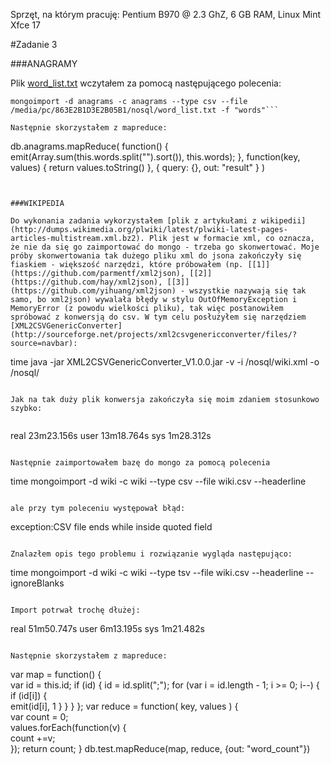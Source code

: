 Sprzęt, na którym pracuję: Pentium B970 @ 2.3 GhZ, 6 GB RAM, Linux Mint Xfce 17

#Zadanie 3

###ANAGRAMY

Plik [word_list.txt](http://wbzyl.inf.ug.edu.pl/nosql/doc/data/word_list.txt) wczytałem za pomocą następującego polecenia:

``` 
mongoimport -d anagrams -c anagrams --type csv --file /media/pc/863E2B1D3E2B05B1/nosql/word_list.txt -f "words"```

Następnie skorzystałem z mapreduce:

```
db.anagrams.mapReduce(
  function()
  {
    emit(Array.sum(this.words.split("").sort()), this.words);
  },
  function(key, values) 
  {
    return values.toString()
  },
  {
    query: {},
    out: "result"
  }
)
```


###WIKIPEDIA

Do wykonania zadania wykorzystałem [plik z artykułami z wikipedii](http://dumps.wikimedia.org/plwiki/latest/plwiki-latest-pages-articles-multistream.xml.bz2). Plik jest w formacie xml, co oznacza, że nie da się go zaimportować do mongo - trzeba go skonwertować. Moje próby skonwertowania tak dużego pliku xml do jsona zakończyły się fiaskiem - większość narzędzi, które próbowałem (np. [[1]](https://github.com/parmentf/xml2json), [[2]](https://github.com/hay/xml2json), [[3]](https://github.com/yihuang/xml2json) - wszystkie nazywają się tak samo, bo xml2json) wywalała błędy w stylu OutOfMemoryException i MemoryError (z powodu wielkości pliku), tak więc postanowiłem spróbować z konwersją do csv. W tym celu posłużyłem się narzędziem [XML2CSVGenericConverter](http://sourceforge.net/projects/xml2csvgenericconverter/files/?source=navbar):

```
time java -jar XML2CSVGenericConverter_V1.0.0.jar -v -i /nosql/wiki.xml -o /nosql/
```

Jak na tak duży plik konwersja zakończyła się moim zdaniem stosunkowo szybko:


```
real	23m23.156s
user	13m18.764s
sys	1m28.312s
```

Następnie zaimportowałem bazę do mongo za pomocą polecenia

```
time mongoimport -d wiki -c wiki --type csv --file wiki.csv --headerline
```

ale przy tym poleceniu występował błąd:

```
exception:CSV file ends while inside quoted field
```

Znalazłem opis tego problemu i rozwiązanie wygląda następująco:

```
time mongoimport -d wiki -c wiki --type tsv --file wiki.csv --headerline --ignoreBlanks
```

Import potrwał trochę dłużej:

```
real	51m50.747s
user	6m13.195s
sys	1m21.482s
```

Następnie skorzystałem z mapreduce:

```
var map = function() {  
    var id = this.id;
    if (id) { 
        id = id.split(";"); 
        for (var i = id.length - 1; i >= 0; i--) {
            if (id[i])  {    
               emit(id[i], 1
            }
        }
    }
};
var reduce = function( key, values ) {    
    var count = 0;    
    values.forEach(function(v) {            
        count +=v;    
    });
    return count;
}
db.test.mapReduce(map, reduce, {out: "word_count"})
```
